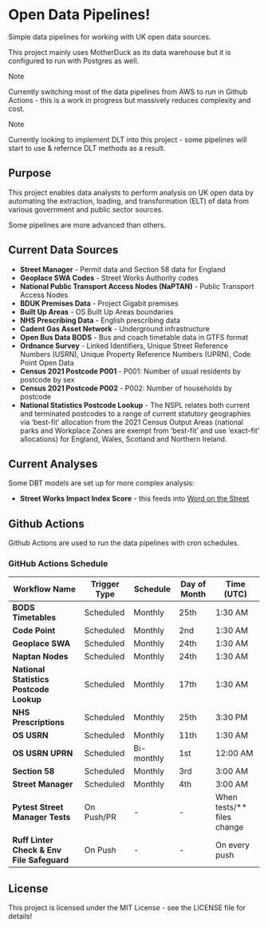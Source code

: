 # Open Data Pipelines!

Simple data pipelines for working with UK open data sources.

This project mainly uses MotherDuck as its data warehouse but it is configured to run with Postgres as well.

> [!NOTE]
> Currently switching most of the data pipelines from AWS to run in Github Actions - this is a work in progress but massively reduces complexity and cost.

> [!NOTE]
> Currently looking to implement DLT into this project - some pipelines will start to use & refernce DLT methods as a result.

## Purpose

This project enables data analysts to perform analysis on UK open data by automating the extraction, loading, and transformation (ELT) of data from various government and public sector sources.

Some pipelines are more advanced than others.

## Current Data Sources

- **Street Manager** - Permit data and Section 58 data for England
- **Geoplace SWA Codes** - Street Works Authority codes
- **National Public Transport Access Nodes (NaPTAN)** - Public Transport Access Nodes
- **BDUK Premises Data** - Project Gigabit premises
- **Built Up Areas** - OS Built Up Areas boundaries
- **NHS Prescribing Data** - English prescribing data
- **Cadent Gas Asset Network** - Underground infrastructure
- **Open Bus Data BODS** - Bus and coach timetable data in GTFS format
- **Ordnance Survey** - Linked Identifiers, Unique Street Reference Numbers (USRN), Unique Property Reference Numbers (UPRN), Code Point Open Data
- **Census 2021 Postcode P001** - P001: Number of usual residents by postcode by sex
- **Census 2021 Postcode P002** - P002: Number of households by postcode
- **National Statistics Postcode Lookup** - The NSPL relates both current and terminated postcodes to a range of current statutory geographies via ‘best-fit’ allocation from the 2021 Census Output Areas (national parks and Workplace Zones are exempt from ‘best-fit’ and use ‘exact-fit’ allocations) for England, Wales, Scotland and Northern Ireland.

## Current Analyses

Some DBT models are set up for more complex analysis:

- **Street Works Impact Index Score** - this feeds into [Word on the Street](https://word-on-the-street.evidence.app)

## Github Actions

Github Actions are used to run the data pipelines with cron schedules.

### GitHub Actions Schedule

| Workflow Name                              | Trigger Type | Schedule    | Day of Month | Time (UTC)                   |
| ------------------------------------------ | ------------ | ----------- | ------------ | ---------------------------- |
| **BODS Timetables**                        | Scheduled    | Monthly     | 25th         | 1:30 AM                      |
| **Code Point**                             | Scheduled    | Monthly     | 2nd          | 1:30 AM                      |
| **Geoplace SWA**                           | Scheduled    | Monthly     | 24th         | 1:30 AM                      |
| **Naptan Nodes**                           | Scheduled    | Monthly     | 24th         | 1:30 AM                      |
| **National Statistics Postcode Lookup**    | Scheduled    | Monthly     | 17th         | 1:30 AM                      |
| **NHS Prescriptions**                      | Scheduled    | Monthly     | 25th         | 3:30 PM                      |
| **OS USRN**                                | Scheduled    | Monthly     | 11th         | 1:30 AM                      |
| **OS USRN UPRN**                           | Scheduled    | Bi-monthly  | 1st          | 12:00 AM                     |
| **Section 58**                             | Scheduled    | Monthly     | 3rd          | 3:00 AM                      |
| **Street Manager**                         | Scheduled    | Monthly     | 4th          | 3:00 AM                      |
| **Pytest Street Manager Tests**            | On Push/PR   | -           | -            | When tests/\*\* files change |
| **Ruff Linter Check & Env File Safeguard** | On Push      | -           | -            | On every push                |

## License

This project is licensed under the MIT License - see the LICENSE file for details!
